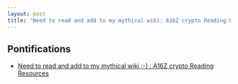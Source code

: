 ```yaml
---
layout: post
title: "Need to read and add to my mythical wiki: A16Z crypto Reading Resources"
---
```


## Pontifications

* [Need to read and add to my mythical wiki :-) : A16Z crypto Reading Resources](https://a16z.com/2018/02/10/crypto-readings-resources/)